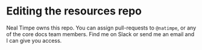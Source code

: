 
# Editing the resources repo

Neal Timpe owns this repo. You can assign pull-requests to `@natimpe`, or any of the core docs team members. Find me on Slack or send me an email and I can give you access.
